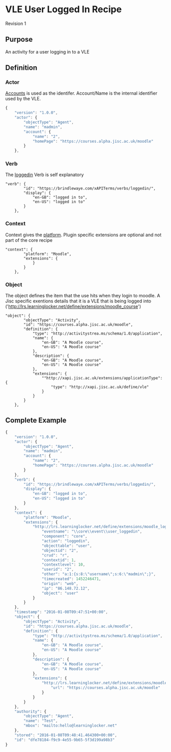 # VLE User Logged In Recipe
Revision 1
## Purpose
An activity for a user logging in to a VLE
## Definition
### Actor

[Accounts](common_statements.md#actor.account) is used as the identifer.  Account/Name is the internal identifier used by the VLE.
``` Javascript
{
    "version": "1.0.0",
    "actor": {
        "objectType": "Agent",
        "name": "madmin",
        "account": {
            "name": "2",
            "homePage": "https://courses.alpha.jisc.ac.uk/moodle"
        }
    },
```

### Verb

The [loggedin](vocabulary.md#verbs) Verb is self explanatory

``` 
"verb": {
        "id": "https://brindlewaye.com/xAPITerms/verbs/loggedin/",
        "display": {
            "en-GB": "logged in to",
            "en-US": "logged in to"
        }
    },
``` 
### Context

Context gives the [platform](common_statements.md#context.platform).  Plugin specific extensions are optional and not part of the core recipe

```
"context": {
        "platform": "Moodle",
        "extensions": {
            }
        }
    },
```
### Object

The object defines the item that the use hits when they login to moodle.  A Jisc specific exentions details that it is a VLE that is being logged into ('http://lrs.learninglocker.net/define/extensions/moodle_course') 
```
"object": {
        "objectType": "Activity",
        "id": "https://courses.alpha.jisc.ac.uk/moodle",
        "definition": {
            "type": "http://activitystrea.ms/schema/1.0/application",
            "name": {
                "en-GB": "A Moodle course",
                "en-US": "A Moodle course"
            },
            "description": {
                "en-GB": "A Moodle course",
                "en-US": "A Moodle course"
            },
            "extensions": {
                ""http://xapi.jisc.ac.uk/extensions/applicationType": {
                    "type": "http://xapi.jisc.ac.uk/define/vle"
                }
            }
        }
    },
```

## Complete Example

``` javascript
{
    "version": "1.0.0",
    "actor": {
        "objectType": "Agent",
        "name": "madmin",
        "account": {
            "name": "2",
            "homePage": "https://courses.alpha.jisc.ac.uk/moodle"
        }
    },
    "verb": {
        "id": "https://brindlewaye.com/xAPITerms/verbs/loggedin/",
        "display": {
            "en-GB": "logged in to",
            "en-US": "logged in to"
        }
    },
    "context": {
        "platform": "Moodle",
        "extensions": {
            "http://lrs.learninglocker.net/define/extensions/moodle_logstore_standard_log": {
                "eventname": "\\core\\event\\user_loggedin",
                "component": "core",
                "action": "loggedin",
                "objecttable": "user",
                "objectid": "2",
                "crud": "r",
                "contextid": 1,
                "contextlevel": 10,
                "userid": "2",
                "other": "a:1:{s:8:\"username\";s:6:\"madmin\";}",
                "timecreated": 1452246471,
                "origin": "web",
                "ip": "86.148.72.12",
                "object": "user"
            }
        }
    },
    "timestamp": "2016-01-08T09:47:51+00:00",
    "object": {
        "objectType": "Activity",
        "id": "https://courses.alpha.jisc.ac.uk/moodle",
        "definition": {
            "type": "http://activitystrea.ms/schema/1.0/application",
            "name": {
                "en-GB": "A Moodle course",
                "en-US": "A Moodle course"
            },
            "description": {
                "en-GB": "A Moodle course",
                "en-US": "A Moodle course"
            },
            "extensions": {
                "http://lrs.learninglocker.net/define/extensions/moodle_course": {
                    "url": "https://courses.alpha.jisc.ac.uk/moodle"
                }
            }
        }
    },
    "authority": {
        "objectType": "Agent",
        "name": "Test",
        "mbox": "mailto:hello@learninglocker.net"
    },
    "stored": "2016-01-08T09:48:41.464300+00:00",
    "id": "dfe78184-f9c9-4e55-9b65-5f3d199a98b3"
}
```
